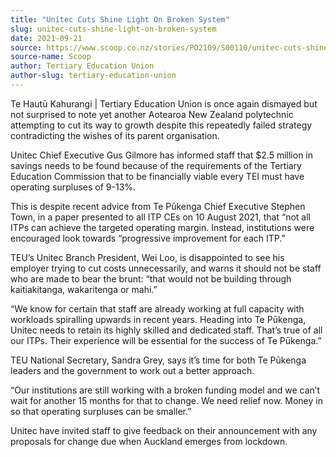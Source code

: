 ```yaml
---
title: "Unitec Cuts Shine Light On Broken System"
slug: unitec-cuts-shine-light-on-broken-system
date: 2021-09-21
source: https://www.scoop.co.nz/stories/PO2109/S00110/unitec-cuts-shine-light-on-broken-system.htm
source-name: Scoop
author: Tertiary Education Union
author-slug: tertiary-education-union
---
```


<p>Te Hautū Kahurangi | Tertiary Education Union is once
again dismayed but not surprised to note yet another
Aotearoa New Zealand polytechnic attempting to cut its way
to growth despite this repeatedly failed strategy
contradicting the wishes of its parent
organisation.</p>

<p>Unitec Chief Executive Gus Gilmore has
informed staff that $2.5 million in savings needs to be
found because of the requirements of the Tertiary Education
Commission that to be financially viable every TEI must have
operating surpluses of 9-13%.</p>

<p>This is despite recent
advice from Te Pūkenga Chief Executive Stephen Town, in a
paper presented to all ITP CEs on 10 August 2021, that
“not all ITPs can achieve the targeted operating margin.
Instead, institutions were encouraged look towards
“progressive improvement for each ITP.”</p>

<p>TEU’s
Unitec Branch President, Wei Loo, is disappointed to see his
employer trying to cut costs unnecessarily, and warns it
should not be staff who are made to bear the brunt: “that
would not be building through kaitiakitanga, wakaritenga or
mahi.”</p>

<p>“We know for certain that staff are already
working at full capacity with workloads spiralling upwards
in recent years. Heading into Te Pūkenga, Unitec needs to
retain its highly skilled and dedicated staff. That’s true
of all our ITPs. Their experience will be essential for the
success of Te Pūkenga.”</p>

<p>TEU National Secretary,
Sandra Grey, says it’s time for both Te Pūkenga leaders
and the government to work out a better
approach.</p>

<p>“Our institutions are still working with a
broken funding model and we can’t wait for another 15
months for that to change. We need relief now. Money in so
that operating surpluses can be smaller.”</p>

<p>Unitec
have invited staff to give feedback on their announcement
with any proposals for change due when Auckland emerges from
lockdown.</p>